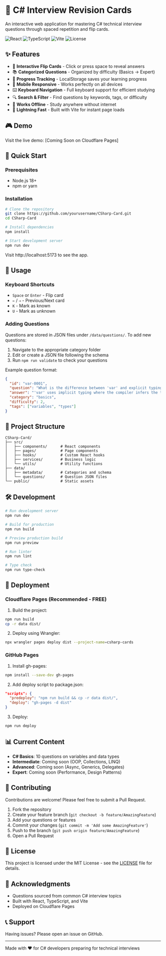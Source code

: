 # 🎯 C# Interview Revision Cards

An interactive web application for mastering C# technical interview questions through spaced repetition and flip cards.

![React](https://img.shields.io/badge/React-18-blue)
![TypeScript](https://img.shields.io/badge/TypeScript-5.8-blue)
![Vite](https://img.shields.io/badge/Vite-7.1-purple)
![License](https://img.shields.io/badge/License-MIT-green)

## ✨ Features

- 🔄 **Interactive Flip Cards** - Click or press space to reveal answers
- 📚 **Categorized Questions** - Organized by difficulty (Basics → Expert)
- 💾 **Progress Tracking** - LocalStorage saves your learning progress
- 📱 **Mobile Responsive** - Works perfectly on all devices
- ⌨️ **Keyboard Navigation** - Full keyboard support for efficient studying
- 🔍 **Search & Filter** - Find questions by keywords, tags, or difficulty
- 🌙 **Works Offline** - Study anywhere without internet
- 🚀 **Lightning Fast** - Built with Vite for instant page loads

## 🎮 Demo

Visit the live demo: [Coming Soon on Cloudflare Pages]

## 🚀 Quick Start

### Prerequisites
- Node.js 18+ 
- npm or yarn

### Installation

```bash
# Clone the repository
git clone https://github.com/yourusername/CSharp-Card.git
cd CSharp-Card

# Install dependencies
npm install

# Start development server
npm run dev
```

Visit http://localhost:5173 to see the app.

## 🎯 Usage

### Keyboard Shortcuts
- `Space` or `Enter` - Flip card
- `←` / `→` - Previous/Next card
- `K` - Mark as known
- `U` - Mark as unknown

### Adding Questions

Questions are stored in JSON files under `/data/questions/`. To add new questions:

1. Navigate to the appropriate category folder
2. Edit or create a JSON file following the schema
3. Run `npm run validate` to check your questions

Example question format:
```json
{
  "id": "var-0001",
  "question": "What is the difference between 'var' and explicit typing?",
  "answer": "'var' uses implicit typing where the compiler infers the type",
  "category": "basics",
  "difficulty": 2,
  "tags": ["variables", "types"]
}
```

## 📁 Project Structure

```
CSharp-Card/
├── src/
│   ├── components/      # React components
│   ├── pages/           # Page components
│   ├── hooks/           # Custom React hooks
│   ├── services/        # Business logic
│   └── utils/           # Utility functions
├── data/
│   ├── metadata/        # Categories and schema
│   └── questions/       # Question JSON files
└── public/              # Static assets
```

## 🛠️ Development

```bash
# Run development server
npm run dev

# Build for production
npm run build

# Preview production build
npm run preview

# Run linter
npm run lint

# Type check
npm run type-check
```

## 🚢 Deployment

### Cloudflare Pages (Recommended - FREE)

1. Build the project:
```bash
npm run build
cp -r data dist/
```

2. Deploy using Wrangler:
```bash
npx wrangler pages deploy dist --project-name=csharp-cards
```

### GitHub Pages

1. Install gh-pages:
```bash
npm install --save-dev gh-pages
```

2. Add deploy script to package.json:
```json
"scripts": {
  "predeploy": "npm run build && cp -r data dist/",
  "deploy": "gh-pages -d dist"
}
```

3. Deploy:
```bash
npm run deploy
```

## 📊 Current Content

- **C# Basics**: 10 questions on variables and data types
- **Intermediate**: Coming soon (OOP, Collections, LINQ)
- **Advanced**: Coming soon (Async, Generics, Delegates)
- **Expert**: Coming soon (Performance, Design Patterns)

## 🤝 Contributing

Contributions are welcome! Please feel free to submit a Pull Request.

1. Fork the repository
2. Create your feature branch (`git checkout -b feature/AmazingFeature`)
3. Add your questions or features
4. Commit your changes (`git commit -m 'Add some AmazingFeature'`)
5. Push to the branch (`git push origin feature/AmazingFeature`)
6. Open a Pull Request

## 📜 License

This project is licensed under the MIT License - see the [LICENSE](LICENSE) file for details.

## 🙏 Acknowledgments

- Questions sourced from common C# interview topics
- Built with React, TypeScript, and Vite
- Deployed on Cloudflare Pages

## 📞 Support

Having issues? Please open an issue on GitHub.

---

Made with ❤️ for C# developers preparing for technical interviews